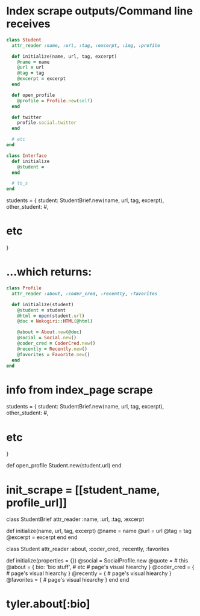 # Index scrape outputs/Command line receives
```ruby
class Student
  attr_reader :name, :url, :tag, :excerpt, :img, :profile

  def initialize(name, url, tag, excerpt)
    @name = name
    @url = url
    @tag = tag
    @excerpt = excerpt
  end

  def open_profile
    @profile = Profile.new(self)
  end

  def twitter
    profile.social.twitter
  end

  # etc
end

class Interface
  def initialize
    @student =
  end

  # to_s
end
```

students = {
  student: StudentBrief.new(name, url, tag, excerpt),
  other_student: #<Student object>,
  # etc
}

# ...which returns:
```ruby
class Profile
  attr_reader :about, :coder_cred, :recently, :favorites

  def initialize(student)
    @student = student
    @html = open(student.url)
    @doc = Nokogiri::HTML(@html)

    @about = About.new(@doc)
    @social = Social.new()
    @coder_cred = CoderCred.new()
    @recently = Recently.new()
    @favorites = Favorite.new()
  end
end
```
































# info from index_page scrape
students = {
  student: StudentBrief.new(name, url, tag, excerpt),
  other_student: #<Student object>,
  # etc
}

def open_profile
  Student.new(student.url)
end
# init_scrape = [[student_name, profile_url]]
class StudentBrief
  attr_reader :name, :url, :tag, :excerpt

  def initialize(name, url, tag, excerpt)
    @name = name
    @url = url
    @tag = tag
    @excerpt = excerpt
  end
end

class Student
  attr_reader :about, :coder_cred, :recently, :favorites

  def initialize(properties = {})
    @social = SocialProfile.new
    @quote = # this
    @about = {
      bio: 'bio stuff',
      # etc
      # page's visual hiearchy
    }
    @coder_cred = {
      # page's visual hiearchy
    }
    @recently = {
      # page's visual hiearchy
    }
    @favorites = {
      # page's visual hiearchy
    }
  end
end

# tyler.about[:bio]

